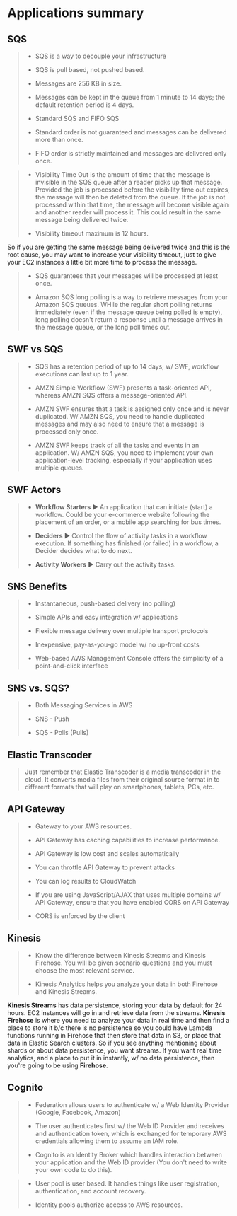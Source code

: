# Applications summary

## SQS

> * SQS is a way to decouple your infrastructure
>
> * SQS is pull based, not pushed based.
>
> * Messages are 256 KB in size.
>
> * Messages can be kept in the queue from 1 minute to 14 days; the default retention period is 4 days.
>
> * Standard SQS and FIFO SQS
>
> * Standard order is not guaranteed and messages can be delivered more than once.
>
> * FIFO order is strictly maintained and messages are delivered only once.

> * Visibility Time Out is the amount of time that the message is invisible in the SQS queue after a reader picks up that message. Provided the job is processed before the visibility time out expires, the message will then be deleted from the queue. If the job is not processed within that time, the message will become visible again and another reader will process it. This could result in the same message being delivered twice.
>
> * Visibility timeout maximum is 12 hours.

So if you are getting the same message being delivered twice and this is the root cause, you may want to increase your visibility timeout, just to give your EC2 instances a little bit more time to process the message.

> * SQS guarantees that your messages will be processed at least once.
>
> * Amazon SQS long polling is a way to retrieve messages from your Amazon SQS queues. WHile the regular short polling returns immediately (even if the message queue being polled is empty), long polling doesn't return a response until a message arrives in the message queue, or the long poll times out.

## SWF vs SQS

> * SQS has a retention period of up to 14 days; w/ SWF, workflow executions can last up to 1 year.
>
> * AMZN Simple Workflow (SWF) presents a task-oriented API, whereas AMZN SQS offers a message-oriented API.
>
> * AMZN SWF ensures that a task is assigned only once and is never duplicated. W/ AMZN SQS, you need to handle duplicated messages and may also need to ensure that a message is processed only once.
>
> * AMZN SWF keeps track of all the tasks and events in an application. W/ AMZN SQS, you need to implement your own application-level tracking, especially if your application uses multiple queues.

## SWF Actors

> * **Workflow Starters** ▶︎ An application that can initiate (start) a workflow. Could be your e-commerce website following the placement of an order, or a mobile app searching for bus times.
>
> * **Deciders** ▶︎ Control the flow of activity tasks in a workflow execution. If something has finished (or failed) in a workflow, a Decider decides what to do next.
>
> * **Activity Workers** ▶︎ Carry out the activity tasks.

## SNS Benefits

> * Instantaneous, push-based delivery (no polling)
>
> * Simple APIs and easy integration w/ applications
>
> * Flexible message delivery over multiple transport protocols
>
> * Inexpensive, pay-as-you-go model w/ no up-front costs
>
> * Web-based AWS Management Console offers the simplicity of a point-and-click interface

## SNS vs. SQS?

> * Both Messaging Services in AWS
>
> * SNS - Push
>
> * SQS - Polls (Pulls)

## Elastic Transcoder

> Just remember that Elastic Transcoder is a media transcoder in the cloud. It converts media files from their original source format in to different formats that will play on smartphones, tablets, PCs, etc.

## API Gateway

> * Gateway to your AWS resources.
>
> * API Gateway has caching capabilities to increase performance.
>
> * API Gateway is low cost and scales automatically
>
> * You can throttle API Gateway to prevent attacks
>
> * You can log results to CloudWatch
>
> * If you are using JavaScript/AJAX that uses multiple domains w/ API Gateway, ensure that you have enabled CORS on API Gateway
>
> * CORS is enforced by the client

## Kinesis

> * Know the difference between Kinesis Streams and Kinesis Firehose. You will be given scenario questions and you must choose the most relevant service.
>
> * Kinesis Analytics helps you analyze your data in both Firehose and Kinesis Streams.

**Kinesis Streams** has data persistence, storing your data by default for 24 hours. EC2 instances will go in and retrieve data from the streams. **Kinesis Firehose** is where you need to analyze your data in real time and then find a place to store it b/c there is no persistence so you could have Lambda functions running in Firehose that then store that data in S3, or place that data in Elastic Search clusters. So if you see anything mentioning about shards or about data persistence, you want streams. If you want real time analytics, and a place to put it in instantly, w/ no data persistence, then you're going to be using **Firehose**.

## Cognito

> * Federation allows users to authenticate w/ a Web Identity Provider (Google, Facebook, Amazon)
>
> * The user authenticates first w/ the Web ID Provider and receives and authentication token, which is exchanged for temporary AWS credentials allowing them to assume an IAM role.
>
> * Cognito is an Identity Broker which handles interaction between your application and the Web ID provider (You don't need to write your own code to do this).

> * User pool is user based. It handles things like user registration, authentication, and account recovery.
>
> * Identity pools authorize access to AWS resources.
